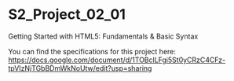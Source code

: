# S2_Project_02_01
Getting Started with HTML5: Fundamentals &amp; Basic Syntax

You can find the specifications for this project here: https://docs.google.com/document/d/1TOBclLFgi5St0yCRzC4CFz-tpVIzNjTGbBDmWkNoUtw/edit?usp=sharing 